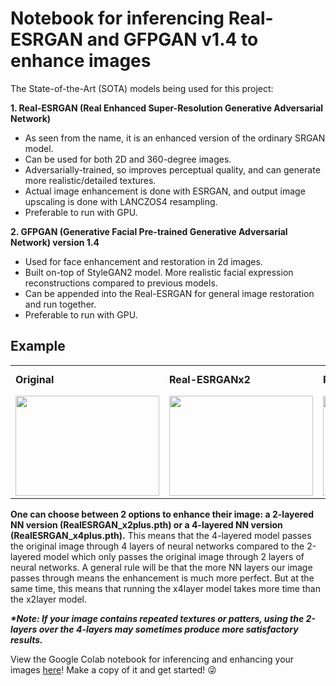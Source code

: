 # Notebook for inferencing Real-ESRGAN and GFPGAN v1.4 to enhance images
The State-of-the-Art (SOTA) models being used for this project:

**1. Real-ESRGAN (Real Enhanced Super-Resolution Generative Adversarial Network)**
  * As seen from the name, it is an enhanced version of the ordinary SRGAN model.
  * Can be used for both 2D and 360-degree images.
  * Adversarially-trained, so improves perceptual quality, and can generate more realistic/detailed textures.
  * Actual image enhancement is done with ESRGAN, and output image upscaling is done with LANCZOS4 resampling.
  * Preferable to run with GPU.

**2. GFPGAN (Generative Facial Pre-trained Generative Adversarial Network) version 1.4**
  * Used for face enhancement and restoration in 2d images.
  * Built on-top of StyleGAN2 model. More realistic facial expression reconstructions compared to previous models.
  * Can be appended into the Real-ESRGAN for general image restoration and run together.
  * Preferable to run with GPU.

## Example

<table align="center">
 <tr>
  <td><b>Original</b></td>
  <td><b>Real-ESRGANx2</b></td>
  <td><b>Real-ESRGANx4</b></td>
  <td><b>Real-ESRGANx4 +<br>GFPGAN Face Enhancement</b></td>
 </tr>
 <tr>
  <td><img src="https://github.com/KVignesh122/image-enhancement/assets/55841532/906326e1-1526-444b-ab8f-0a38cded1c09" width=230 height=160)></td>
  <td><img src="https://github.com/KVignesh122/image-enhancement/assets/55841532/ff2a9d6a-b0bd-4ab3-a696-54ab5d672883" width=230 height=160)></td>
  <td><img src="https://github.com/KVignesh122/image-enhancement/assets/55841532/265eca15-d209-41ae-a270-c225fa9ab0f6" width=230 height=160)></td>
  <td><img src="https://github.com/KVignesh122/image-enhancement/assets/55841532/83d297fd-35f2-4bea-9756-bb77dd5caed8" width=230 height=160)></td>
 </tr>
</table>

**One can choose between 2 options to enhance their image: a 2-layered NN version (RealESRGAN_x2plus.pth) or a 4-layered NN version (RealESRGAN_x4plus.pth).** This means that the 4-layered model passes the original image through 4 layers of neural networks compared to the 2-layered model which only passes the original image through 2 layers of neural networks. A general rule will be that the more NN layers our image passes through means the enhancement is much more perfect. But at the same time, this means that running the x4layer model takes more time than the x2layer model.

**_*Note: If your image contains repeated textures or patters, using the 2-layers over the 4-layers may sometimes produce more satisfactory results._**

View the Google Colab notebook for inferencing and enhancing your images [here](https://colab.research.google.com/drive/1jchSitQtj7c3g9wJDdqOVaXK-WVNPJjm?usp=sharing)! Make a copy of it and get started! 😜

